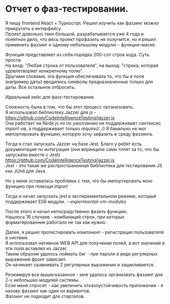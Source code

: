 # Отчет о фаз-тестировании.

Я пишу frontend React + Typescript. Решил изучить как фаззинг можно прикрутить к интерфейсу.  
Проект довольно таки большой, разрабатывается уже 4 года и понятное дело, что весь проект профазить не получится, но я решил применить фаззинг к одному небольшому модулю - функции-маске.

Функция представляет из себя порядка 200-сот строк кода. Суть проста:  
На вход: "Любая строка от пользователя", на выход: "строка, которая удовлетворяет конкретному полю".  
Другими словами, эта функция обеспечивала то, что бы в поле (например даты) вводились символы предназначенные только для даты. Все остальное отбросить.

Идеальный кейс для фазз-тестирования.

Сложность была в том, что бы этот процесс организовать.  
Я использовал библиотеку Jazzer для js - https://github.com/CodeIntelligenceTesting/jazzer.js  
Она работает на Node.js но по умолчанию не поддерживает синтаксис _import_-ов, а поддерживает только _require(/../)_
Я банально не мог импортировать функцию, которую хочу зафазить в среду фаззинга.

Тогда я стал запускать Jazzer на базе Jest. Благо у ребят есть документация по интеграции (они впринципе сами топят за то, что бы запускали вместе с Jest) https://github.com/CodeIntelligenceTesting/jazzer.js  
Jest - это такая же распространенная библиотека для тестирования JS как JUnit для Java.

Но у меня оставалась проблема с тем, что бы импортировать мою функцию при помощи _import_

Тогда я начал запускать jest в эксперементальном режиме, который поддерживает ES6 модули.
_--experimental-vm-modules_

После этого я начал непосредственно фазить функцию.  
Нашлось 16 случаев - комбинаций строк, при которых форматированние работало не так как нужно.

Далее, я решил протестировать компонент - регистрация пользователя в системе.  
Я использовал нативное WEB API для получения полей, а вот значения в эти поля вставлял из Jazzer.  
Таким образом удалось поймать баг - при пароле в виде регулярных выражений фронт зависает.  
Он начинает сравнивать 2 регулярных выражения и зацикливается.  

Резюмируя все вышесказанное - мне удалось организвать фаззинг для 2-х небольших модулей системы.  
Если меня спросят - как увеличить отказоустойчивость приложения - я назову фаззинг как один из вариантов.  
Фаззинг не подходит для стартапов.